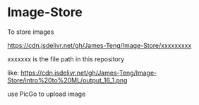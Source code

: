# Image-Store
To store images

https://cdn.jsdelivr.net/gh/James-Teng/Image-Store/xxxxxxxxx

xxxxxxx is the file path in this repository

like:
https://cdn.jsdelivr.net/gh/James-Teng/Image-Store/intro%20to%20ML/output_16_1.png

use PicGo to upload image

